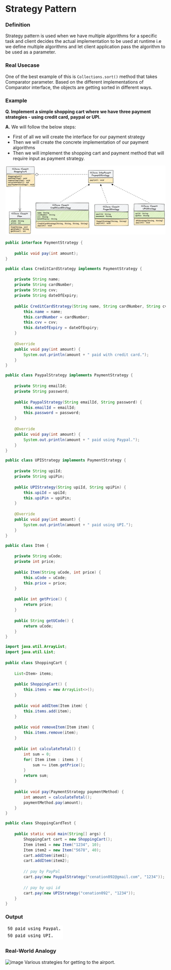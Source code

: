 # Strategy Pattern

### Definition
Strategy pattern is used when we have multiple algorithms for a specific task and client decides the actual implementation to be used at runtime i.e we define multiple algorithms and let client application pass the algorithm to be used as a parameter.

### Real Usecase
One of the best example of this is `Collections.sort()` method that takes Comparator parameter. Based on the different implementations of Comparator interface, the objects are getting sorted in different ways.

### Example 
**Q. Implement a simple shopping cart where we have three payment strategies - using credit card, paypal or UPI.**

**A.** We will follow the below steps:
- First of all we will create the interface for our payment strategy
- Then we will create the concrete implementation of our payment algorithms
- Then we will implement the shopping cart and payment method that will require input as payment strategy.

![ShoppingCartClassDiagram](../images/ShoppingCartClassDigram.png?raw=true "ShoppingCartClassDiagram")

```java
public interface PaymentStrategy {

    public void pay(int amount);
}
```

```java
public class CreditCardStrategy implements PaymentStrategy {

    private String name;
    private String cardNumber;
    private String cvv;
    private String dateOfExpiry;

    public CreditCardStrategy(String name, String cardNumber, String cvv, String dateOfExpiry) {
        this.name = name;
        this.cardNumber = cardNumber;
        this.cvv = cvv;
        this.dateOfExpiry = dateOfExpiry;
    }
    
    @Override
    public void pay(int amount) {
        System.out.println(amount + " paid with credit card.");
    }
}
```

```java
public class PaypalStrategy implements PaymentStrategy {

    private String emailId;
    private String password;

    public PaypalStrategy(String emailId, String password) {
        this.emailId = emailId;
        this.password = password;
    }
    
    @Override
    public void pay(int amount) {
        System.out.println(amount + " paid using Paypal.");
    }
}
```

```java
public class UPIStrategy implements PaymentStrategy {

    private String upiId;
    private String upiPin;

    public UPIStrategy(String upiId, String upiPin) {
        this.upiId = upiId;
        this.upiPin = upiPin;
    }

    @Override
    public void pay(int amount) {
        System.out.println(amount + " paid using UPI.");
    }
}
```

```java
public class Item {

    private String uCode;
    private int price;

    public Item(String uCode, int price) {
        this.uCode = uCode;
        this.price = price;
    }

    public int getPrice() {
        return price;
    }

    public String getUCode() {
        return uCode;
    }
}
```

```java
import java.util.ArrayList;
import java.util.List;

public class ShoppingCart {

    List<Item> items;

    public ShoppingCart() {
        this.items = new ArrayList<>();
    }

    public void addItem(Item item) {
        this.items.add(item);
    }

    public void removeItem(Item item) {
        this.items.remove(item);
    }

    public int calculateTotal() {
        int sum = 0;
        for( Item item : items ) {
            sum += item.getPrice();
        }
        return sum;
    }

    public void pay(PaymentStrategy paymentMethod) {
        int amount = calculateTotal();
        paymentMethod.pay(amount);
    }
}
```

```java
public class ShoppingCardTest {

    public static void main(String[] args) {
        ShoppingCart cart = new ShoppingCart();
        Item item1 = new Item("1234", 10);
        Item item2 = new Item("5678", 40);
        cart.addItem(item1);
        cart.addItem(item2);

        // pay by PayPal
        cart.pay(new PaypalStrategy("cenation092@gmail.com", "1234"));

        // pay by upi id
        cart.pay(new UPIStrategy("cenation092", "1234"));
    }
}
```
### Output
![img.png](../images/spout.png)

### Real-World Analogy

![image](https://user-images.githubusercontent.com/21224753/209949126-ec055cb2-8f4b-4de6-b80c-9a2a84a2b5b9.png)
Various strategies for getting to the airport.


